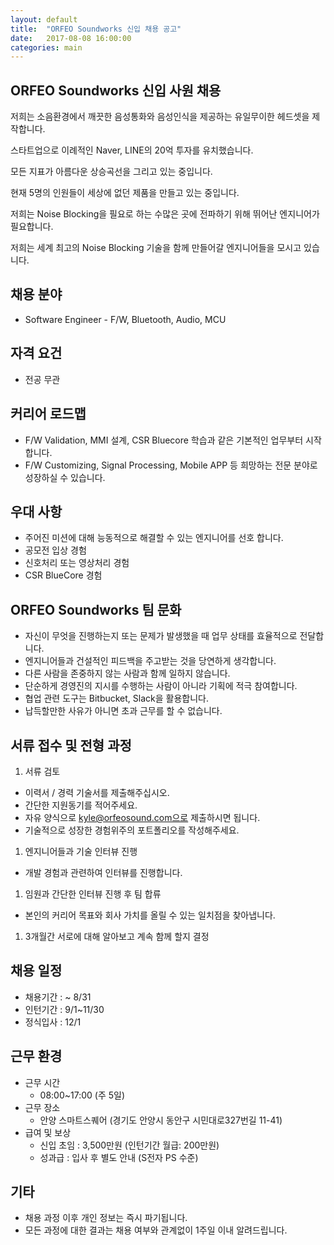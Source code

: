 ```yaml
---
layout: default
title:  "ORFEO Soundworks 신입 채용 공고"
date:   2017-08-08 16:00:00
categories: main
---
```


## ORFEO Soundworks 신입 사원 채용
<p> 저희는 소음환경에서 깨끗한 음성통화와 음성인식을 제공하는 유일무이한 헤드셋을 제작합니다. </p>
<p> 스타트업으로 이례적인 Naver, LINE의 20억 투자를 유치했습니다.</p>
<p> 모든 지표가 아름다운 상승곡선을 그리고 있는 중입니다.</p>
<p> 현재 5명의 인원들이 세상에 없던 제품을 만들고 있는 중입니다.</p>
<p> 저희는 Noise Blocking을 필요로 하는 수많은 곳에 전파하기 위해 뛰어난 엔지니어가 필요합니다.</p>
<p> 저희는 세계 최고의 Noise Blocking 기술을 함께 만들어갈 엔지니어들을 모시고 있습니다.</p>

## 채용 분야
* Software Engineer - F/W, Bluetooth, Audio, MCU  

## 자격 요건
* 전공 무관  
		
## 커리어 로드맵
* F/W Validation, MMI 설계, CSR Bluecore 학습과 같은 기본적인 업무부터 시작합니다.
* F/W Customizing, Signal Processing, Mobile APP 등 희망하는 전문 분야로 성장하실 수 있습니다.  

## 우대 사항
* 주어진 미션에 대해 능동적으로 해결할 수 있는 엔지니어를 선호 합니다.
* 공모전 입상 경험
* 신호처리 또는 영상처리 경험
* CSR BlueCore 경험  

## ORFEO Soundworks 팀 문화
* 자신이 무엇을 진행하는지 또는 문제가 발생했을 때 업무 상태를 효율적으로 전달합니다.
* 엔지니어들과 건설적인 피드백을 주고받는 것을 당연하게 생각합니다.
* 다른 사람을 존중하지 않는 사람과 함께 일하지 않습니다.
* 단순하게 경영진의 지시를 수행하는 사람이 아니라 기획에 적극 참여합니다.
* 협업 관련 도구는 Bitbucket, Slack을 활용합니다.
* 납득할만한 사유가 아니면 초과 근무를 할 수 없습니다.  

## 서류 접수 및 전형 과정
1. 서류 검토
  * 이력서 / 경력 기술서를 제출해주십시오.
  * 간단한 지원동기를 적어주세요.
  * 자유 양식으로 kyle@orfeosound.com으로 제출하시면 됩니다.
  * 기술적으로 성장한 경험위주의 포트폴리오를 작성해주세요.
1. 엔지니어들과 기술 인터뷰 진행
  * 개발 경험과 관련하여 인터뷰를 진행합니다.
1. 임원과 간단한 인터뷰 진행 후 팀 합류
  * 본인의 커리어 목표와 회사 가치를 올릴 수 있는 일치점을 찾아냅니다.
1. 3개월간 서로에 대해 알아보고 계속 함께 할지 결정  

## 채용 일정
* 채용기간 : ~ 8/31
* 인턴기간 : 9/1~11/30
* 정식입사 : 12/1  

## 근무 환경
* 근무 시간
  * 08:00~17:00 (주 5일)
* 근무 장소
  * 안양 스마트스퀘어 (경기도 안양시 동안구 시민대로327번길 11-41)
* 급여 및 보상
  * 신입 초임 : 3,500만원 (인턴기간 월급: 200만원)
  * 성과급 : 입사 후 별도 안내 (S전자 PS 수준)  

## 기타
* 채용 과정 이후 개인 정보는 즉시 파기됩니다.
* 모든 과정에 대한 결과는 채용 여부와 관계없이 1주일 이내 알려드립니다.  


[jekyll-gh]: https://github.com/mojombo/jekyll
[jekyll]:    http://jekyllrb.com